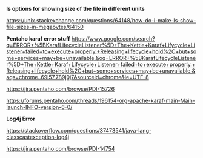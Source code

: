 **ls options for showing size of the file in different units**

https://unix.stackexchange.com/questions/64148/how-do-i-make-ls-show-file-sizes-in-megabytes/64150


**Pentaho karaf error stuff**
https://www.google.com/search?q=ERROR+%5BKarafLifecycleListener%5D+The+Kettle+Karaf+Lifycycle+Listener+failed+to+execute+properly.+Releasing+lifecycle+hold%2C+but+some+services+may+be+unavailable.&oq=ERROR+%5BKarafLifecycleListener%5D+The+Kettle+Karaf+Lifycycle+Listener+failed+to+execute+properly.+Releasing+lifecycle+hold%2C+but+some+services+may+be+unavailable.&aqs=chrome..69i57.789j0j7&sourceid=chrome&ie=UTF-8

https://jira.pentaho.com/browse/PDI-15726

https://forums.pentaho.com/threads/196154-org-apache-karaf-main-Main-launch-INFO-version-6-0/

**Log4j Error**

https://stackoverflow.com/questions/37473541/java-lang-classcastexception-log4j

https://jira.pentaho.com/browse/PDI-14754



